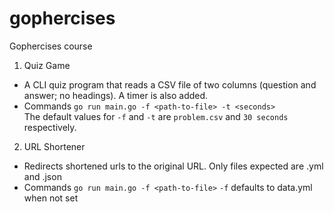 # gophercises
Gophercises course
1. Quiz Game
* A CLI quiz program that reads a CSV file of two columns (question and answer; no headings). A timer is also added.
* Commands
    ```go run main.go -f <path-to-file> -t <seconds>```<br>
    The default values for ```-f``` and ```-t``` are ```problem.csv``` and ```30 seconds``` respectively.
2. URL Shortener
* Redirects shortened urls to the original URL. Only files expected are .yml and .json
* Commands
    ```go run main.go -f <path-to-file>```
    ```-f``` defaults to data.yml when not set